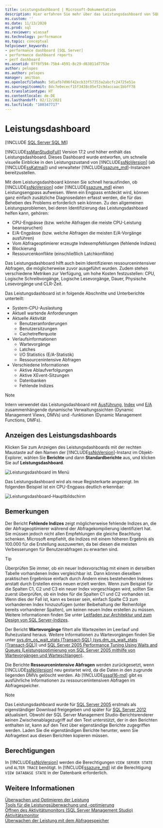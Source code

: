 ```yaml
---
title: Leistungsdashboard | Microsoft-Dokumentation
description: Hier erfahren Sie mehr über das Leistungsdashboard von SQL Server Management Studio, das schnellere Erkenntnisse über SQL Server und Azure SQL Managed Instance bietet.
ms.custom: ''
ms.date: 11/13/2020
ms.prod: sql
ms.reviewer: wiassaf
ms.technology: performance
ms.topic: conceptual
helpviewer_keywords:
- performance dashboard [SQL Server]
- performance dashboard reports
- perf dashboard
ms.assetid: 07f8f594-75b4-4591-8c29-d63811d7753e
author: pelopes
ms.author: pelopes
manager: amitban
ms.openlocfilehash: 5d1afb7d96f42ecb33f57353a2abcfc24725e51e
ms.sourcegitcommit: 8dc7e0ececf15f3438c05ef2c9daccaac1bbff78
ms.translationtype: HT
ms.contentlocale: de-DE
ms.lasthandoff: 02/12/2021
ms.locfileid: "100347717"
---
```

# <a name="performance-dashboard"></a>Leistungsdashboard
[!INCLUDE [SQL Server SQL MI](../../includes/applies-to-version/sql-asdbmi.md)]

[!INCLUDE[ssManStudioFull](../../includes/ssmanstudiofull-md.md)] Version 17.2 und höher enthält das Leistungsdashboard. Dieses Dashboard wurde entworfen, um schnelle visuelle Einblicke in den Leistungszustand von [!INCLUDE[ssNoVersion](../../includes/ssnoversion-md.md)] (ab [!INCLUDE[ssKatmai](../../includes/ssKatmai-md.md)]) und verwalteter [!INCLUDE[ssazure_md](../../includes/ssazure_md.md)]-Instanzen bereitzustellen. 

Mit dem Leistungsdashboard können Sie schnell herausfinden, ob [!INCLUDE[ssNoVersion](../../includes/ssnoversion-md.md)] oder [!INCLUDE[ssazure_md](../../includes/ssazure_md.md)] einen Leistungsengpass aufweisen. Wenn ein Engpass entdeckt wird, können ganz einfach zusätzliche Diagnosedaten erfasst werden, die für das Beheben des Problems erforderlich sein können. Zu den allgemeinen Leistungsproblemen, bei deren Identifizierung das Leistungsdashboard helfen kann, gehören:
-  CPU-Engpässe (bzw. welche Abfragen die meiste CPU-Leistung beanspruchen)
-  E/A-Engpässe (bzw. welche Abfragen die meisten E/A-Vorgänge ausführen)
-  Vom Abfrageoptimierer erzeugte Indexempfehlungen (fehlende Indizes)
-  Blockierung
-  Ressourcenkonflikte (einschließlich Latchkonflikte)

Das Leistungsdashboard hilft auch beim Identifizieren ressourcenintensiver Abfragen, die möglicherweise zuvor ausgeführt wurden. Zudem stehen verschiedene Metriken zur Verfügung, um hohe Kosten festzustellen: CPU, Logische Schreibvorgänge, Logische Lesevorgänge, Dauer, Physische Lesevorgänge und CLR-Zeit.

Das Leistungsdashboard ist in folgende Abschnitte und Unterberichte unterteilt:
-  System-CPU-Auslastung
-  Aktuell wartende Anforderungen
-  Aktuelle Aktivität
   -  Benutzeranforderungen
   -  Benutzersitzungen
   -  Cachetrefferquote
-  Verlaufsinformationen
   -  Wartevorgänge
   -  Latches
   -  I/O Statistics (E/A-Statistik)
   -  Ressourcenintensive Abfragen
- Verschiedene Informationen
  -  Aktive Ablaufverfolgungen
  -  Aktive XEvent-Sitzungen
  -  Datenbanken
  -  Fehlende Indizes

> [!NOTE] 
> Intern verwendet das Leistungsdashboard mit [Ausführung](../../relational-databases/system-dynamic-management-views/execution-related-dynamic-management-views-and-functions-transact-sql.md), [Index](../../relational-databases/system-dynamic-management-views/index-related-dynamic-management-views-and-functions-transact-sql.md) und [E/A](../../relational-databases/system-dynamic-management-views/i-o-related-dynamic-management-views-and-functions-transact-sql.md) zusammenhängende dynamische Verwaltungssichten (Dynamic Management Views, DMVs) und -funktionen (Dynamic Management Functions, DMFs).

## <a name="to-view-the-performance-dashboard"></a>Anzeigen des Leistungsdashboards 
  
Klicken Sie zum Anzeigen des Leistungsdashboards mit der rechten Maustaste auf den Namen der [!INCLUDE[ssNoVersion](../../includes/ssnoversion-md.md)]-Instanz im Objekt-Explorer, wählen Sie **Berichte** und dann **Standardberichte** aus, und klicken Sie auf **Leistungsdashboard**.  
  
![Leistungsdashboard im Menü](../../relational-databases/performance/media/perf_dashboard_ssms.png "Leistungsdashboard im Menü")  
  
Das Leistungsdashboard wird als neue Registerkarte angezeigt. Im folgenden Beispiel ist ein CPU-Engpass deutlich erkennbar:  
  
![Leistungsdashboard-Hauptbildschirm](../../relational-databases/performance/media/perf_dashboard.png "Leistungsdashboard-Hauptbildschirm")  
  
## <a name="remarks"></a>Bemerkungen
Der Bericht **Fehlende Indizes** zeigt möglicherweise fehlende Indizes an, die der Abfrageoptimierer während der Abfragekompilierung identifiziert hat. Sie müssen jedoch nicht allen Empfehlungen die gleiche Beachtung schenken. Microsoft empfiehlt, die Indizes mit einem höheren Ergebnis als 100.000 für die Erstellung auszuwerten, da bei diesen die meisten Verbesserungen für Benutzerabfragen zu erwarten sind. 

> [!TIP]
> Überprüfen Sie immer, ob ein neuer Indexvorschlag mit einem in derselben Tabelle vorhandenen Index vergleichbar ist. Dann können dieselben praktischen Ergebnisse einfach durch Ändern eines bestehenden Indexes anstatt durch Erstellen eines neuen erzielt werden. Wenn zum Beispiel für die Spalten C1, C2 und C3 ein neuer Index vorgeschlagen wird, sollten Sie zuerst überprüfen, ob ein Index für die Spalten C1 und C2 vorhanden ist. Wenn dies der Fall ist, kann es besser sein, einfach Spalte C3 zum vorhandenen Index hinzuzufügen (unter Beibehaltung der Reihenfolge bereits vorhandener Spalten), um keinen neuen Index erstellen zu müssen.
> Weitere Informationen finden Sie unter [Leitfaden zur Architektur und zum Design von SQL Server-Indizes](../../relational-databases/sql-server-index-design-guide.md).

Der Bericht **Wartevorgänge** filtert alle Wartezeiten im Leerlauf und Ruhezustand heraus. Weitere Informationen zu Wartevorgängen finden Sie unter [sys.dm_os_wait_stats &#40;Transact-SQL&#41; (sys.dm_os_wait_stats &#40;Transact-SQL&#41;)](../../relational-databases/system-dynamic-management-views/sys-dm-os-wait-stats-transact-sql.md) und [SQL Server 2005 Performance Tuning Using Waits and Queues (Leistungsoptimierung von SQL Server 2005 mithilfe von Wartevorgängen und Warteschlangen)](https://download.microsoft.com/download/4/7/a/47a548b9-249e-484c-abd7-29f31282b04d/performance_tuning_waits_queues.doc).

Die Berichte **Ressourcenintensive Abfragen** werden zurückgesetzt, wenn [!INCLUDE[ssNoVersion](../../includes/ssnoversion-md.md)] neu gestartet wird, da die Daten in den zugrunde liegenden DMVs gelöscht werden. Ab [!INCLUDE[sssql16-md](../../includes/sssql16-md.md)] gibt es ausführliche Informationen zu ressourcenintensiven Abfragen im Abfragespeicher. 


> [!NOTE]
> Das Leistungsdashboard wurde für [SQL Server 2005](https://techcommunity.microsoft.com/t5/SQL-Server-Support/SQL-Server-2005-Performance-Dashboard-Reports/ba-p/315415) erstmals als eigenständiger Download freigegeben und später für [SQL Server 2012](https://www.microsoft.com/download/details.aspx?id=29063) aktualisiert. Obwohl der SQL Server Management Studio-Berichtsrenderer keinen Zwischenablagezugriff auf den Text unterstützt, der in den Berichten enthalten ist, kann auf den Text über eigenständige Berichte zugegriffen werden.  Laden Sie die eigenständigen Berichte herunter, wenn Sie Abfragetext aus diesen Berichten kopieren müssen.

## <a name="permissions"></a>Berechtigungen  
In [!INCLUDE[ssNoVersion](../../includes/ssnoversion-md.md)] werden die Berechtigungen `VIEW SERVER STATE` und `ALTER TRACE` benötigt. In [!INCLUDE[ssazure_md](../../includes/ssazure_md.md)] ist die Berechtigung `VIEW DATABASE STATE` in der Datenbank erforderlich.

## <a name="see-also"></a>Weitere Informationen  
 [Überwachen und Optimieren der Leistung](../../relational-databases/performance/monitor-and-tune-for-performance.md)     
 [Tools für die Leistungsüberwachung und -optimierung](../../relational-databases/performance/performance-monitoring-and-tuning-tools.md)     
 [Öffnen des Aktivitätsmonitors &#40;SQL Server Management Studio&#41;](../../relational-databases/performance-monitor/open-activity-monitor-sql-server-management-studio.md)     
 [Aktivitätsmonitor](../../relational-databases/performance-monitor/activity-monitor.md)     
 [Überwachen der Leistung mit dem Abfragespeicher](../../relational-databases/performance/monitoring-performance-by-using-the-query-store.md)     
